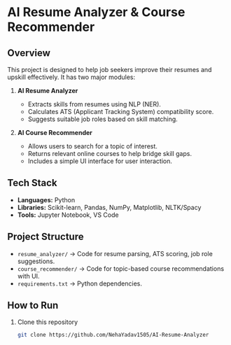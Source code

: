 # AI Resume Analyzer & Course Recommender

## Overview
This project is designed to help job seekers improve their resumes and upskill effectively.
It has two major modules:

1. **AI Resume Analyzer**
   - Extracts skills from resumes using NLP (NER).
   - Calculates ATS (Applicant Tracking System) compatibility score.
   - Suggests suitable job roles based on skill matching.

2. **AI Course Recommender**
   - Allows users to search for a topic of interest.
   - Returns relevant online courses to help bridge skill gaps.
   - Includes a simple UI interface for user interaction.

## Tech Stack
- **Languages:** Python
- **Libraries:** Scikit-learn, Pandas, NumPy, Matplotlib, NLTK/Spacy
- **Tools:** Jupyter Notebook, VS Code

## Project Structure
- `resume_analyzer/` → Code for resume parsing, ATS scoring, job role suggestions.
- `course_recommender/` → Code for topic-based course recommendations with UI.
- `requirements.txt` → Python dependencies.

## How to Run
1. Clone this repository  
   ```bash
   git clone https://github.com/NehaYadav1505/AI-Resume-Analyzer
   
